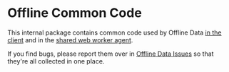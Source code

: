# Offline Common Code

This internal package contains common code used by Offline Data
[in the client](https://github.com/awwx/meteor-offline-data#readme)
and in the
[shared web worker agent](https://github.com/awwx/meteor-offline-worker#readme).

If you find bugs, please report them over in
[Offline Data Issues](https://github.com/awwx/meteor-offline-data/issues)
so that they're all collected in one place.
